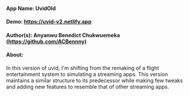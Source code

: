 #### App Name: UvidOld

#### Demo: https://uvid-v2.netlify.app

#### Author(s): Anyanwu Benedict Chukwuemeka (https://github.com/ACBennny)

#### About: 
In this version of uvid, I'm shifting from the remaking of a flight entertainment system to simulating a streaming apps. 
This version maintains a similar structure to its predecessor while making few tweaks and adding new features to resemble that of other streaming apps.
